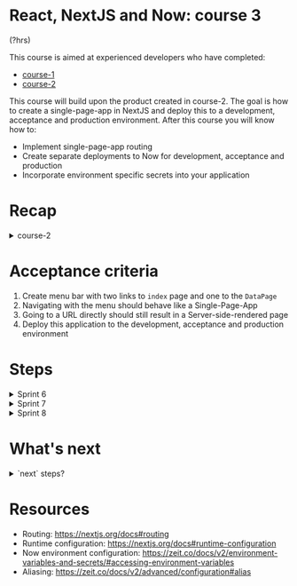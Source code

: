 # React, NextJS and Now: course 3

(?hrs)

This course is aimed at experienced developers who have completed:

-   [course-1](https://course-1.willemliu.now.sh)
-   [course-2](https://course-2.willemliu.now.sh)

This course will build upon the product created in course-2. The goal is how to create a single-page-app in NextJS and deploy this to a development, acceptance and production environment. After this course you will know how to:

-   Implement single-page-app routing
-   Create separate deployments to Now for development, acceptance and production
-   Incorporate environment specific secrets into your application

# Recap

<details>
<summary>course-2</summary>

In course-2 we've learned the following:

-   How to configure Now to support routes using [Regex](https://github.com/willemliu/react-next-now-course-2/blob/5b23cb6c1068382df2ed889b43a9d4b3396deb28/now.json#L6)
-   Make use of [url path variables](https://github.com/willemliu/react-next-now-course-2/blob/5b23cb6c1068382df2ed889b43a9d4b3396deb28/pages/index.tsx#L44) by returning the params via the `query` object given in [`getInitialProps`](https://nextjs.org/docs#fetching-data-and-component-lifecycle)
-   Make use of data retrieved from an endpoint by using `fetch`
-   `fetch` isn't available on Node and so it's necessary to make use of a library like [`fetch-everywhere`](https://github.com/willemliu/react-next-now-course-2/blob/5b23cb6c1068382df2ed889b43a9d4b3396deb28/pages/DataPage.tsx#L1) or [`isomorphic-fetch`](https://www.npmjs.com/package/isomorphic-fetch)
-   How to use `fetch` in an `async` function by using `await` [[code example](https://github.com/willemliu/react-next-now-course-2/blob/5b23cb6c1068382df2ed889b43a9d4b3396deb28/pages/DataPage.tsx#L38)]
-   What the effect is of [client-side rendering versus server-side-rendering](https://course-2.willemliu.now.sh/DataPage)

</details>

# Acceptance criteria

1. Create menu bar with two links to `index` page and one to the `DataPage`
1. Navigating with the menu should behave like a Single-Page-App
1. Going to a URL directly should still result in a Server-side-rendered page
1. Deploy this application to the development, acceptance and production environment

# Steps

<details>
<summary>Sprint 6</summary>

1. Create a `<Header/>` component in the `components` folder
1. Include this component in both `index` and `DataPage`.
1. This component should render 2 anchors. One points to the `index` and the other points to the `DataPage`
    1. Navigating using the header anchors should result in a client-side navigation without complete page-refresh
    1. Hard refresh in the web-browser should still work as intended
    1. Tip: Routing: https://nextjs.org/docs#routing
1. Modify your link so that navigating to `index` will pass `section` and `id` as url parameters.
    1. Navigate using that link and you should see the `section` and `id` values rendered on the page (made possible in course-2).
    1. Make it so that when using the link to navigate to `index` will result in a URL in the address bar looking like `/section_name:string/id:number` instead of an URL with parameters. Replace the parts of the URL with data that makes sense. Do you see the `section` and `id` values rendered?
    1. Do a hard refresh of the page with this URL. Are the values of `section` and `id` still rendered on the page?

</details>

<details>
<summary>Sprint 7</summary>

1. Add `course-3-secret` and `course-3-public-secret` environment variables to `Now`. You can determine what the value should be as long as they're distinguishable.
    1. Bonus: Are you able to prevent `course-3-secret` to be exposed in the client JS asset?
    1. Tip: Runtime configuration: https://nextjs.org/docs#runtime-configuration
    1. Now environment configuration: https://zeit.co/docs/v2/environment-variables-and-secrets/#accessing-environment-variables
1. Render the environment variables into your `index` page somewhere
1. Add the following environment variables and make sure they contain values which are distinguishable and move on to the next sprint
    1. `course-3-dev-secret`
    1. `course-3-dev-public-secret`
    1. `course-3-acc-secret`
    1. `course-3-acc-public-secret`

</details>

<details>
<summary>Sprint 8</summary>

1. Make sure you're running the latest `now cli` version
1. Add an alias to your `now.json` i.e. `dev-course-3.<your-id>.now.sh`
    1. Tip: Aliasing: https://zeit.co/docs/v2/advanced/configuration#alias
1. Copy your `now.json` to a `now.acc.json` and `now.prod.json`
1. Change the alias names in `now.acc.json` to `acc-course-3.<your-id>.now.sh`
1. Change the alias names in `now.prod.json` to `course-3.<your-id>.now.sh`
1. Run `now --prod -A now.acc.json` and check your deployment on your acceptance alias
    1. Bonus: create an NPM Script named `deploy-acc` for this execution
1. Run `now --prod -A now.prod.json` and check your deployment on your production alias
    1. Bonus: create an NPM Script named `deploy-prod` for this execution
1. Change the environment variables for `now.acc.json` and `now.prod.json` so they are distinguishable
1. Redeploy all your environments and check if the environment variables are coming through

</details>

# What's next

<details>
<summary>`next` steps?</summary>

1. `now.json` will get an overhaul in the near future and will become a JavaScript configuration file much like `next.config.js`. Specifics are unknown

</details>

# Resources

-   Routing: https://nextjs.org/docs#routing
-   Runtime configuration: https://nextjs.org/docs#runtime-configuration
-   Now environment configuration: https://zeit.co/docs/v2/environment-variables-and-secrets/#accessing-environment-variables
-   Aliasing: https://zeit.co/docs/v2/advanced/configuration#alias
